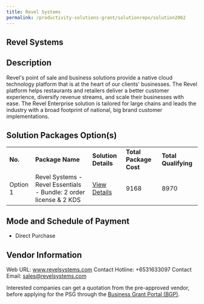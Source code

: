 ```yaml
---
title: Revel Systems
permalink: /productivity-solutions-grant/solutionrepo/solution2062
---
```


## Revel Systems

## Description

Revel's point of sale and business solutions provide a native cloud technology platform that is at the heart of our clients' businesses. The Revel platform helps restaurants and retailers deliver a better customer experience, diversify revenue streams, and scale their businesses with ease. 
The Revel Enterprise solution is tailored for large chains and leads the industry with a broad footprint of national, big brand customer implementations.

## Solution Packages Option(s)

<table>
<tr>
<td><b>No.</b></td>
<td><b>Package Name</b></td>
<td><b>Solution Details</b></td>
<td><b>Total Package Cost</b></td>
<td><b>Total Qualifying</b></td>
</tr>
<tr>
<td>Option 1</td>
<td>Revel Systems - Revel Essentials - Bundle: 2 order license & 2 KDS</td>
<td><a href='https://www.gobusiness.gov.sg/images/psg/Desensitised_Revel_Annex_3_CR_wef_6_Jan_2022_Part_4.pdf'>View Details</a></td>
<td>9168</td>
<td>8970</td>
</tr>
</table>

## Mode and Schedule of Payment

 - Direct Purchase

## Vendor Information

 Web URL: www.revelsystems.com 
Contact Hotline: +6531633097 
Contact Email: sales@revelsystems.com 


Interested companies can get a quotation from the pre-approved vendor, before applying for the PSG through the <a href='https://www.businessgrants.gov.sg/'>Business Grant Portal (BGP)</a>.

<script src="/jquery/resize-tables.js"></script>
